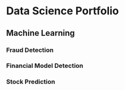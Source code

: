 

# Data Science Portfolio



## Machine Learning


### Fraud Detection

### Financial Model Detection

### Stock Prediction

